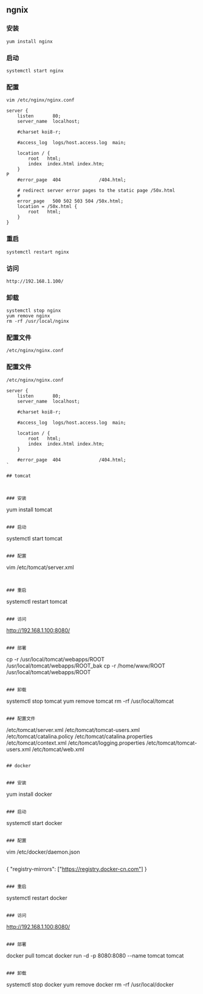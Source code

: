 ## ngnix

### 安装

```
yum install nginx
```

### 启动

```
systemctl start nginx
```

### 配置

```
vim /etc/nginx/nginx.conf
```

```
server {
    listen       80;
    server_name  localhost;

    #charset koi8-r;

    #access_log  logs/host.access.log  main;

    location / {
        root   html;
        index  index.html index.htm;
    }
P
    #error_page  404              /404.html;

    # redirect server error pages to the static page /50x.html
    #
    error_page   500 502 503 504 /50x.html;
    location = /50x.html {
        root   html;
    }
}
```

### 重启

```
systemctl restart nginx
```

### 访问

```
http://192.168.1.100/
```

### 卸载

```
systemctl stop nginx
yum remove nginx
rm -rf /usr/local/nginx
```

### 配置文件

```
/etc/nginx/nginx.conf
```

### 配置文件

```
/etc/nginx/nginx.conf
```

```
server {
    listen       80;
    server_name  localhost;

    #charset koi8-r;

    #access_log  logs/host.access.log  main;

    location / {
        root   html;
        index  index.html index.htm;
    }

    #error_page  404              /404.html;
`

## tomcat



### 安装

```

yum install tomcat

```

### 启动

```

systemctl start tomcat

```

### 配置

```

vim /etc/tomcat/server.xml

```

```

<Connector port="8080" protocol="HTTP/1.1"
               connectionTimeout="20000"
               redirectPort="8443" />

```

### 重启

```

systemctl restart tomcat

```

### 访问

```

http://192.168.1.100:8080/

```

### 部署

```

cp -r /usr/local/tomcat/webapps/ROOT /usr/local/tomcat/webapps/ROOT_bak
cp -r /home/www/ROOT /usr/local/tomcat/webapps/ROOT

```

### 卸载

```

systemctl stop tomcat
yum remove tomcat
rm -rf /usr/local/tomcat

```

### 配置文件

```

/etc/tomcat/server.xml
/etc/tomcat/tomcat-users.xml
/etc/tomcat/catalina.policy
/etc/tomcat/catalina.properties
/etc/tomcat/context.xml
/etc/tomcat/logging.properties
/etc/tomcat/tomcat-users.xml
/etc/tomcat/web.xml

```

## docker


### 安装

```

yum install docker

```

### 启动

```

systemctl start docker

```

### 配置

```

vim /etc/docker/daemon.json

```

```

{
"registry-mirrors": ["https://registry.docker-cn.com"]
}

```

### 重启

```

systemctl restart docker

```

### 访问

```

http://192.168.1.100:8080/

```

### 部署

```

docker pull tomcat
docker run -d -p 8080:8080 --name tomcat tomcat

```

### 卸载

```

systemctl stop docker
yum remove docker
rm -rf /usr/local/docker

```

```
